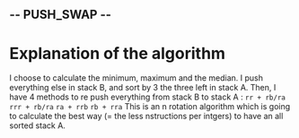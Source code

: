 ## -- PUSH_SWAP --

# Explanation of the algorithm
I choose to calculate the minimum, maximum and the median. I push everything else in stack B, and sort by 3 the three left in stack A.
Then, I have 4 methods to re push everything from stack B to stack A :
        `rr + rb/ra`
        `rrr + rb/ra`
        `ra + rrb`
        `rb + rra`
This is an n rotation algorithm which is going to calculate the best way (= the less nstructions per intgers) to have an all sorted stack A.
